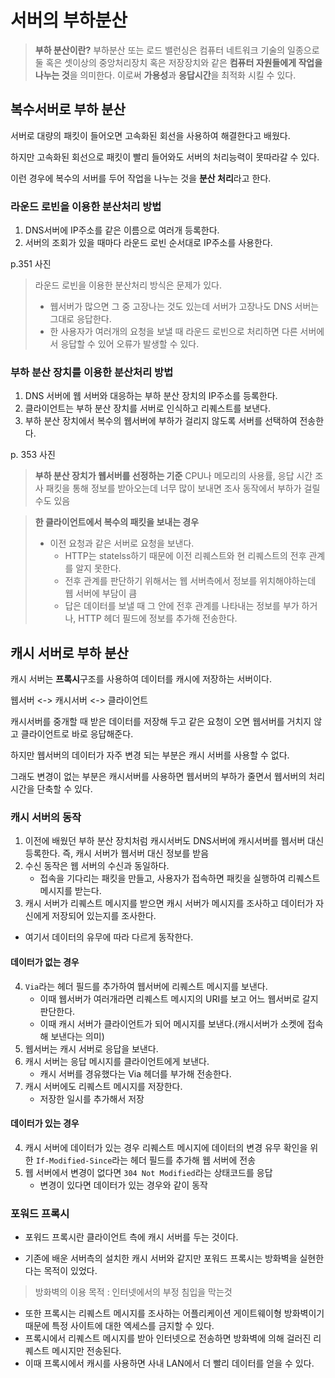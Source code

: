 # 서버의 부하분산

> **부하 분산이란?**
> 부하분산 또는 로드 밸런싱은 컴퓨터 네트워크 기술의 일종으로 둘 혹은 셋이상의 중앙처리장치 혹은 저장장치와 같은 **컴퓨터 자원들에게 작업을 나누는 것**을 의미한다.
> 이로써 **가용성**과 **응답시간**을 최적화 시킬 수 있다.

## 복수서버로 부하 분산

서버로 대량의 패킷이 들어오면 고속화된 회선을 사용하여 해결한다고 배웠다.

하지만 고속화된 회선으로 패킷이 빨리 들어와도 서버의 처리능력이 못따라갈 수 있다.

이런 경우에 복수의 서버를 두어 작업을 나누는 것을 **분산 처리**라고 한다.

### 라운드 로빈을 이용한 분산처리 방법
1. DNS서버에 IP주소를 같은 이름으로 여러개 등록한다.
2. 서버의 조회가 있을 때마다 라운드 로빈 순서대로 IP주소를 사용한다.

p.351 사진

> 라운드 로빈을 이용한 분산처리 방식은 문제가 있다.
> - 웹서버가 많으면 그 중 고장나는 것도 있는데 서버가 고장나도 DNS 서버는 그대로 응답한다.
> - 한 사용자가 여러개의 요청을 보낼 때 라운드 로빈으로 처리하면 다른 서버에서 응답할 수 있어 오류가 발생할 수 있다.


### 부하 분산 장치를 이용한 분산처리 방법
1. DNS 서버에 웹 서버와 대응하는 부하 분산 장치의 IP주소를 등록한다.
2. 클라이언트는 부하 분산 장치를 서버로 인식하고 리퀘스트를 보낸다.
3. 부하 분산 장치에서 복수의 웹서버에 부하가 걸리지 않도록 서버를 선택하여 전송한다.

p. 353 사진

> **부하 분산 장치가 웹서버를 선정하는 기준**
> CPU나 메모리의 사용률, 응답 시간
> 조사 패킷을 통해 정보를 받아오는데 너무 많이 보내면 조사 동작에서 부하가 걸릴 수도 있음

> **한 클라이언트에서 복수의 패킷을 보내는 경우**
> - 이전 요청과 같은 서버로 요청을 보낸다.
>   - HTTP는 statelss하기 때문에 이전 리퀘스트와 현 리퀘스트의 전후 관계를 알지 못한다.
>   - 전후 관계를 판단하기 위해서는 웹 서버측에서 정보를 위치해야하는데 웹 서버에 부담이 큼
>   - 답은 데이터를 보낼 때 그 안에 전후 관계를 나타내는 정보를 부가 하거나, HTTP 헤더 필드에 정보를 추가해 전송한다.


## 캐시 서버로 부하 분산
캐시 서버는 **프록시**구조를 사용하여 데이터를 캐시에 저장하는 서버이다.

웹서버 <-> 캐시서버 <-> 클라이언트

캐시서버를 중개할 때 받은 데이터를 저장해 두고 같은 요청이 오면 웹서버를 거치지 않고 클라이언트로 바로 응답해준다.

하지만 웹서버의 데이터가 자주 변경 되는 부분은 캐시 서버를 사용할 수 없다.

그래도 변경이 없는 부분은 캐시서버를 사용하면 웹서버의 부하가 줄면서 웹서버의 처리시간을 단축할 수 있다.

### 캐시 서버의 동작
1. 이전에 배웠던 부하 분산 장치처럼 캐시서버도 DNS서버에 캐시서버를 웹서버 대신 등록한다. 즉, 캐시 서버가 웹서버 대신 정보를 받음
2. 수신 동작은 웹 서버의 수신과 동일하다.
   - 접속을 기다리는 패킷을 만들고, 사용자가 접속하면 패킷을 실행하여 리퀘스트 메시지를 받는다.
3. 캐시 서버가 리퀘스트 메시지를 받으면 캐시 서버가 메시지를 조사하고 데이터가 자신에게 저장되어 있는지를 조사한다.

- 여기서 데이터의 유무에 따라 다르게 동작한다.

#### 데이터가 없는 경우
4. `Via`라는 헤더 필드를 추가하여 웹서버에 리퀘스트 메시지를 보낸다.
   - 이때 웹서버가 여러개라면 리퀘스트 메시지의 URI를 보고 어느 웹서버로 갈지 판단한다.
   - 이때 캐시 서버가 클라이언트가 되어 메시지를 보낸다.(캐시서버가 소켓에 접속해 보낸다는 의미)
5. 웹서버는 캐시 서버로 응답을 보낸다.
6. 캐시 서버는 응답 메시지를 클라이언트에게 보낸다.
   - 캐시 서버를 경유했다는 Via 헤더를 부가해 전송한다.
7. 캐시 서버에도 리퀘스트 메시지를 저장한다.
   - 저장한 일시를 추가해서 저장

#### 데이터가 있는 경우
4. 캐시 서버에 데이터가 있는 경우 리퀘스트 메시지에 데이터의 변경 유무 확인을 위한 `If-Modified-Since`라는 헤더 필드를 추가해 웹 서버에 전송
5. 웹 서버에서 변경이 없다면 `304 Not Modified`라는 상태코드를 응답
   - 변경이 있다면 데이터가 있는 경우와 같이 동작


### 포워드 프록시
- 포워드 프록시란 클라이언트 측에 캐시 서버를 두는 것이다.

- 기존에 배운 서버측의 설치한 캐시 서버와 같지만 포워드 프록시는 방화벽을 실현한다는 목적이 있었다.

> 방화벽의 이용 목적 : 인터넷에서의 부정 침입을 막는것

- 또한 프록시는 리퀘스트 메시지를 조사하는 어플리케이션 게이트웨이형 방화벽이기 때문에 특정 사이트에 대한 엑세스를 금지할 수 있다.
- 프록시에서 리퀘스트 메시지를 받아 인터넷으로 전송하면 방화벽에 의해 걸러진 리퀘스트 메시지만 전송된다.
- 이때 프록시에서 캐시를 사용하면 사내 LAN에서 더 빨리 데이터를 얻을 수 있다.





